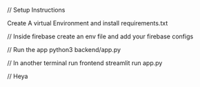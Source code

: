 // Setup Instructions

Create A virtual Environment and install requirements.txt 

// Inside firebase
create an env file and add your firebase configs

// Run the app
python3 backend/app.py

// In another terminal run frontend
streamlit run app.py

// Heya
